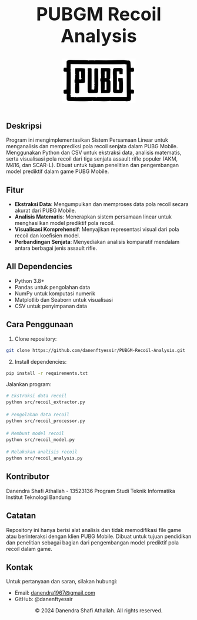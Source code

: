 <h1 align="center" style="font-size: 3.5em;">PUBGM Recoil Analysis</h1>
<div align="center">
  <img src="PUBG Logo.jpeg" alt="PUBG Mobile Logo" width="200"/>
  <br><br>
</div>

## Deskripsi
Program ini mengimplementasikan Sistem Persamaan Linear untuk menganalisis dan memprediksi pola recoil senjata dalam PUBG Mobile. Menggunakan Python dan CSV untuk ekstraksi data, analisis matematis, serta visualisasi pola recoil dari tiga senjata assault rifle populer (AKM, M416, dan SCAR-L). Dibuat untuk tujuan penelitian dan pengembangan model prediktif dalam game PUBG Mobile.

## Fitur

* **Ekstraksi Data**: Mengumpulkan dan memproses data pola recoil secara akurat dari PUBG Mobile.
* **Analisis Matematis**: Menerapkan sistem persamaan linear untuk menghasilkan model prediktif pola recoil.
* **Visualisasi Komprehensif**: Menyajikan representasi visual dari pola recoil dan koefisien model.
* **Perbandingan Senjata**: Menyediakan analisis komparatif mendalam antara berbagai jenis assault rifle.

## All Dependencies

* Python 3.8+
* Pandas untuk pengolahan data
* NumPy untuk komputasi numerik
* Matplotlib dan Seaborn untuk visualisasi
* CSV untuk penyimpanan data

## Cara Penggunaan

1. Clone repository:
```bash
git clone https://github.com/danenftyessir/PUBGM-Recoil-Analysis.git
```
2. Install dependencies:
```bash
pip install -r requirements.txt
```
Jalankan program:
```bash
# Ekstraksi data recoil
python src/recoil_extractor.py

# Pengolahan data recoil
python src/recoil_processor.py

# Membuat model recoil
python src/recoil_model.py

# Melakukan analisis recoil
python src/recoil_analysis.py
```

## Kontributor
Danendra Shafi Athallah - 13523136
Program Studi Teknik Informatika
Institut Teknologi Bandung

## Catatan
Repository ini hanya berisi alat analisis dan tidak memodifikasi file game atau berinteraksi dengan klien PUBG Mobile. Dibuat untuk tujuan pendidikan dan penelitian sebagai bagian dari pengembangan model prediktif pola recoil dalam game.

## Kontak
Untuk pertanyaan dan saran, silakan hubungi:
* Email: danendra1967@gmail.com
* GitHub: @danenftyessir

<div align="center">
© 2024 Danendra Shafi Athallah. All rights reserved.
</div>
